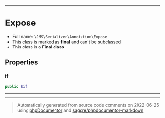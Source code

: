 ***

# Expose

* Full name: `\JMS\Serializer\Annotation\Expose`
* This class is marked as **final** and can't be subclassed
* This class is a **Final class**

## Properties

### if

```php
public $if
```

***



***
> Automatically generated from source code comments on 2022-06-25 using [phpDocumentor](http://www.phpdoc.org/) and [saggre/phpdocumentor-markdown](https://github.com/Saggre/phpDocumentor-markdown)
